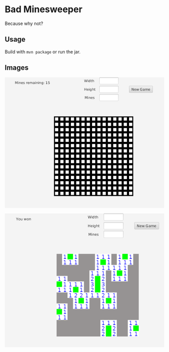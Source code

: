 # Bad Minesweeper  
Because why not?

## Usage
Build with ```mvn package``` or run the jar.

## Images  
![bms](https://github.com/jaxke/BadMinesweeper/blob/master/images/bms2.png)

    
![bms win](https://github.com/jaxke/BadMinesweeper/blob/master/images/bms1.png)